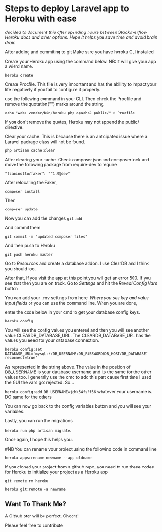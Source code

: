 # Steps to deploy Laravel app to Heroku with ease

_decided to document this after spending hours between Stackoverflow, Heroku docs and other options.
  Hope it helps you save time and avoid brain drain_

After adding and commiting to git
Make sure you have heroku CLI installed

Create your Heroku app using the command below.
NB: It will give your app a wierd name.

``` heroku create ```

Create Procfile. This file is very important and has the abillity to impact your life negatively if you fail to configure it properly.

use the following command in your CLI. Then check the Procfile and remove the
quotation("") marks around the string.

``` echo "web: vendor/bin/heroku-php-apache2 public/" > Procfile ```

If you don't remove the quotes, Heroku may not append the public/ directive.

Clear your cache. This is because there is an anticipated issue where a Laravel 
package class will not be found.

``` php artisan cache:clear ```

After clearing your cache. Check composer.json and composer.lock and move the 
following package from require-dev to require

``` "fzaninotto/faker": "^1.9@dev" ```

After relocating the Faker, 

``` composer install ```

Then 

``` composer update ```

Now you can add the changes
``` git add ```

And commit them

``` git commit -m "updated composer files" ```

And then push to Heroku

``` git push heroku master ```

Go to *Resources* and create a database addon. I use ClearDB and I think you should too.

After that, If you visit the app at this point you will get an error 500. If you see that then you are on track.
Go to *Settings* and hit the *Reveal Config Vars* button

You can add your .env settings from here. *Where you see key and value input fields* or you can use the command line.
When you are done,

enter the code below in your cmd to get your database config keys.

```heroku config```  

You will see the config values you entered and then you will see another value CLEARDB_DATABASE_URL. The CLEARDB_DATABASE_URL
has the values you need for your database connection.

 ```heroku config:set DATABASE_URL='mysql://DB_USERNAME:DB_PASSWORD@DB_HOST/DB_DATABASE?reconnect=true'```
 
 As represented in the string above. The value in the position of DB_USERNAME is your database username and its the same for
 the other values too. I generally use the cmd to add this part cause first time I used the GUI the vars got rejected. So...
 
 ```heroku config:add DB_USERNAME=jghk54fsff56``` whatever your username is. DO same for the others
 
 You can now go back to the config variables button and you will see your variables.
 
 Lastly, you can run the migrations
 
 ```heroku run php artisan migrate```.
 
 Once again, I hope this helps you.
 
 #NB
 You can rename your project using the following code in command line

```heroku apps:rename newname --app oldname```
 
 If you cloned your project from a github repo, you need to run these codes for Heroku to initialize your project as a Heroku app

```git remote rm heroku```

```heroku git:remote -a newname```

 
 ## Want To Thank Me?
 A Github star will be perfect. Cheers!

Please feel free to contribute




